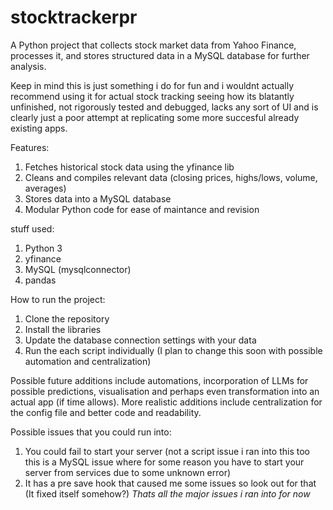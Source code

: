 # stocktrackerpr
A Python project that collects stock market data from Yahoo Finance, processes it, and stores structured data in a MySQL database for further analysis.

Keep in mind this is just something i do for fun and i wouldnt actually recommend using it for actual stock tracking seeing how its blatantly unfinished, not rigorously tested and debugged, lacks any sort of UI and is clearly just a poor attempt at replicating some more succesful already existing apps.

Features:
1. Fetches historical stock data using the yfinance lib
2. Cleans and compiles relevant data (closing prices, highs/lows, volume, averages)
3. Stores data into a MySQL database
4. Modular Python code for ease of maintance and revision

stuff used:
1. Python 3
2. yfinance
3. MySQL (mysqlconnector)
4. pandas


How to run the project:
1. Clone the repository
2. Install the libraries
3. Update the database connection settings with your data
4. Run the each script individually (I plan to change this soon with possible automation and centralization)

Possible future additions include automations, incorporation of LLMs for possible predictions, visualisation and perhaps even transformation into an actual app (if time allows). More realistic additions include centralization for the config file and better code and readability.


Possible issues that you could run into:
1. You could fail to start your server (not a script issue i ran into this too this is a MySQL issue where for some reason you have to start your server from services due to some unknown error)
2. It has a pre save hook that caused me some issues so look out for that (It fixed itself somehow?)
*Thats all the major issues i ran into for now*
